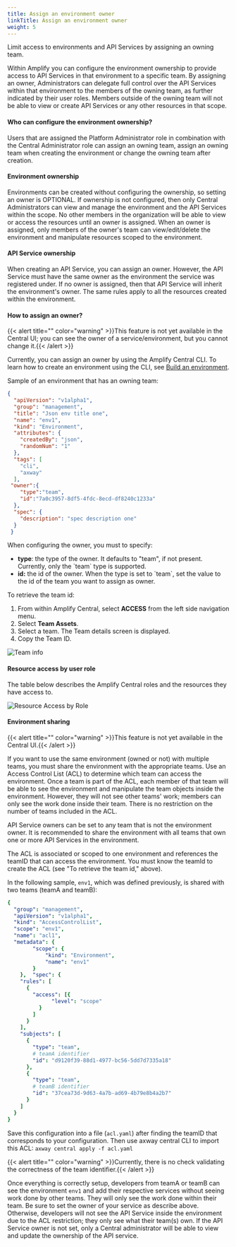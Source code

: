 ```yaml
---
title: Assign an environment owner
linkTitle: Assign an environment owner
weight: 5
---
```

Limit access to environments and API Services by assigning an owning team.

Within Amplify you can configure the environment ownership to provide access to API Services in that environment to a specific team. By assigning an owner, Administrators can delegate full control over the API Services within that environment to the members of the owning team, as further indicated by their user roles. Members outside of the owning team will not be able to view or create API Services or any other resources in that scope.

#### Who can configure the environment ownership?

Users that are assigned the Platform Administrator role in combination with the Central Administrator role can assign an owning team, assign an owning team when creating the environment or change the owning team after creation.

#### Environment ownership

Environments can be created without configuring the ownership, so setting an owner is OPTIONAL. If ownership is not configured, then only Central Administrators can view and manage the environment and the API Services within the scope. No other members in the organization will be able to view or access the resources until an owner is assigned. When an owner is assigned, only members of the owner's team can view/edit/delete the environment and manipulate resources scoped to the environment.

#### API Service ownership

When creating an API Service, you can assign an owner. However, the API Service must have the same owner as the environment the service was registered under. If no owner is assigned, then that API Service will inherit the environment's owner. The same rules apply to all the resources created within the environment.

#### How to assign an owner?

{{< alert title="" color="warning" >}}This feature is not yet available in the Central UI; you can see the owner of a service/environment, but you cannot change it.{{< /alert >}}

Currently, you can assign an owner by using the Amplify Central CLI. To learn how to create an environment using the CLI, see [Build an environment](/docs/integrate_with_central/cli_central/cli_environments/).

Sample of an environment that has an owning team:

```json
{
  "apiVersion": "v1alpha1",
  "group": "management",
  "title": "Json env title one",
  "name": "env1",
  "kind": "Environment",
  "attributes": {
    "createdBy": "json",
    "randomNum": "1"
  },
  "tags": [
    "cli",
    "axway"
  ],
 "owner":{
    "type":"team",
    "id":"7a0c3957-8df5-4fdc-8ecd-df8240c1233a"
  },
  "spec": {
    "description": "spec description one"
  }
 }
```

When configuring the owner, you must to specify:

* **type**: the type of the owner. It defaults to "team", if not present. Currently, only the \`team\` type is supported.
* **id:** the id of the owner. When the type is set to \`team\`, set the value to the id of the team you want to assign as owner.

To retrieve the team id:

1. From within Amplify Central, select **ACCESS** from the left side navigation menu.
2. Select **Team Assets**.
3. Select a team. The Team details screen is displayed.
4. Copy the Team ID.

![Team info](/Images/central/central_teams.png)

#### Resource access by user role

The table below describes the Amplify Central roles and the resources they have access to.

![Resource Access by Role](/Images/central/env_gw_mgmt/resourcepermissionsbyrole.png)

#### Environment sharing

{{< alert title="" color="warning" >}}This feature is not yet available in the Central UI.{{< /alert >}}

If you want to use the same environment (owned or not) with multiple teams, you must share the environment with the appropriate teams. Use an Access Control List (ACL) to determine which team can access the environment. Once a team is part of the ACL, each member of that team will be able to see the environment and manipulate the team objects inside the environment. However, they will not see other teams' work; members can only see the work done inside their team. There is no restriction on the number of teams included in the ACL.

API Service owners can be set to any team that is not the environment owner. It is recommended to share the environment with all teams that own one or more API Services in the environment.

The ACL is associated or scoped to one environment and references the teamID that can access the environment. You must know the teamId to create the ACL (see "To retrieve the team id," above).

In the following sample, `env1`, which was defined previously, is shared with two teams (teamA and teamB):

```yml
{
  "group": "management",
  "apiVersion": "v1alpha1",
  "kind": "AccessControlList",
  "scope": "env1",
  "name": "acl1",
  "metadata": {
        "scope": {
            "kind": "Environment",
            "name": "env1"
        }
    },  "spec": {
    "rules": [
      {
        "access": [{
              "level": "scope"
          }
        ]
      }
    ],
    "subjects": [
      {
        "type": "team",
        # teamA identifier
        "id": "d9120f39-88d1-4977-bc56-5dd7d7335a18"
      },
      {
        "type": "team",
        # teamB identifier
        "id": "37cea73d-9d63-4a7b-ad69-4b79e8b4a2b7"
      }
    ]
  }
}
```

Save this configuration into a file (`acl.yaml`) after finding the teamID that corresponds to your configuration. Then use axway central CLI to import this ACL: `axway central apply -f acl.yaml`

{{< alert title="" color="warning" >}}Currently, there is no check validating the correctness of the team identifier.{{< /alert >}}

Once everything is correctly setup, developers from teamA or teamB can see the environment `env1` and add their respective services without seeing work done by other teams. They will only see the work done within their team. Be sure to set the owner of your service as describe above. Otherwise, developers will not see the API Service inside the environment due to the ACL restriction; they only see what their team(s) own. If the API Service owner is not set, only a Central administrator will be able to view and update the ownership of the API service.
